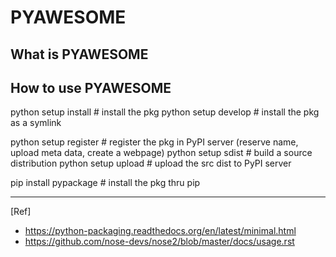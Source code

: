 # PYAWESOME #
## What is PYAWESOME ##

## How to use PYAWESOME ##

python setup install    # install the pkg
python setup develop    # install the pkg as a symlink

python setup register   # register the pkg in PyPI server (reserve name, upload meta data, create a webpage)
python setup sdist      # build a source distribution
python setup upload     # upload the src dist to PyPI server

pip install pypackage   # install the pkg thru pip

- - - - 

[Ref]
* https://python-packaging.readthedocs.org/en/latest/minimal.html
* https://github.com/nose-devs/nose2/blob/master/docs/usage.rst
